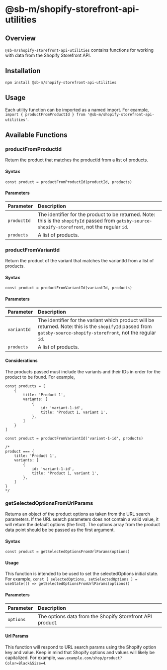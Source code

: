 # @sb-m/shopify-storefront-api-utilities

## Overview
`@sb-m/shopify-storefront-api-utilities` contains functions for working with data from the
Shopify Storefront API.

## Installation
`npm install @sb-m/shopify-storefront-api-utilities`

## Usage
Each utility function can be imported as a named import. For example, `import { productFromProductId } from '@sb-m/shopify-storefront-api-utilities'`.

## Available Functions
### productFromProductId
Return the product that matches the productId from a list of products.

#### Syntax
`const product = productFromProductId(productId, products)`

#### Parameters
| Parameter   | Description                                                                                                                                        |
|:------------|:---------------------------------------------------------------------------------------------------------------------------------------------------|
| `productId` | The identifier for the product to be returned. Note: this is the `shopifyId` passed from `gatsby-source-shopify-storefront`, not the regular `id`. |
| `products`  | A list of products.                                                                                                                                |


### productFromVariantId
Return the product of the variant that matches the variantId from a list of products.

#### Syntax
`const product = productFromVariantId(variantId, products)`

#### Parameters
| Parameter   | Description                                                                                                                                                        |
|:------------|:-------------------------------------------------------------------------------------------------------------------------------------------------------------------|
| `variantId` | The identifier for the variant which product will be returned. Note: this is the `shopifyId` passed from `gatsby-source-shopify-storefront`, not the regular `id`. |
| `products`  | A list of products.                                                                                                                                                |

#### Considerations
The products passed must include the variants and their IDs in order for the product to be found.
For example,
```
const products = [
    {
        title: 'Product 1',
        variants: [
            {
                id: 'variant-1-id',
                title: 'Product 1, variant 1',
            },
        ]
    }
]

const product = productFromVariantId('variant-1-id', products)

/*
product === {
    title: 'Product 1',
    variants: [
        {
            id: 'variant-1-id',
            title: 'Product 1, variant 1',
        },
    ]
}
*/
```

### getSelectedOptionsFromUrlParams
Returns an object of the product options as taken from the URL search parameters. If
the URL search parameters does not contain a valid value, it will return the default
options (the first). The options array from the product data point should be be
passed as the first argument.

#### Syntax
`const product = getSelectedOptionsFromUrlParams(options)`

#### Usage
This function is intended to be used to set the selectedOptions initial state. For
example,
`const [ selectedOptions, setSelectedOptions ] = useState(() => getSelectedOptionsFromUrlParams(options))`

#### Parameters
| Parameter | Description                                               |
|:----------|:----------------------------------------------------------|
| `options` | The options data from the Shopify Storefront API product. |

#### Url Params
This function will respond to URL search params using the Shopify option key and value. Keep in mind
that Shopify options and values will likely be capitalized. For example,
`www.example.com/shop/product?Color=Black&Size=4`.
